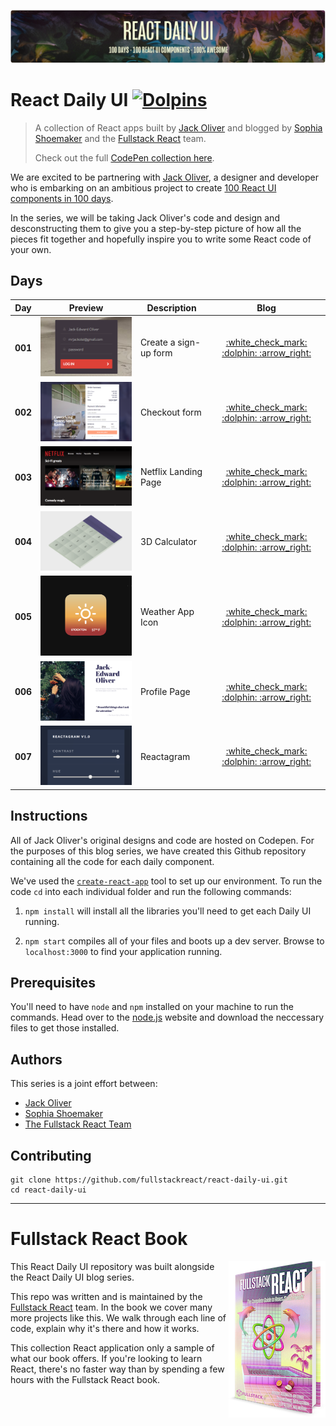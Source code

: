<p align="center">
<a href="https://fullstackreact.com/react-daily-ui/001-sign-up-form/" target="_blank"><img src="resources/images/readme/react-daily-ui-github-header.jpg"></a>
</p>

# React Daily UI [![Dolpins](https://cdn.rawgit.com/fullstackreact/google-maps-react/master/resources/readme/dolphins-badge-ff00ff.svg)](https://www.fullstackreact.com)

> A collection of React apps built by [Jack Oliver](http://www.jackoliver.info/react-daily-ui/) and blogged by [Sophia Shoemaker](https://twitter.com/wisecobbler) and the [Fullstack React](https://fullstackreact.com) team.
>
> Check out the full [CodePen collection here](http://codepen.io/collection/DoLZRm/).

We are excited to be partnering with [Jack Oliver](https://twitter.com/mrjackolai), a designer and developer who is embarking on an ambitious project to create [100 React UI components in 100 days](http://codepen.io/collection/DoLZRm/). 

In the series, we will be taking Jack Oliver's code and design and desconstructing them to give you a step-by-step picture of how all the pieces fit together and hopefully inspire you to write some React code of your own.

## Days
<table>
    <thead>
        <tr>
            <th>Day</th>
            <th>Preview</th>
            <th>Description</th>
            <th>Blog</th>
        </tr>
    </thead>
    <tbody>
        <tr>
            <td><strong>001</strong></td>
            <td><img src="resources/images/readme/thumbnails/daily-ui-001.png"></img></td>
            <td>Create a sign-up form</td>
            <td align="center"><a href="https://fullstackreact.com/react-daily-ui/001-sign-up-form/">:white_check_mark: :dolphin: :arrow_right:</a></td>
        </tr>
        <tr>
            <td><strong>002</strong></td>
            <td><img src="resources/images/readme/thumbnails/daily-ui-002.png"></img></td>
            <td>Checkout form</td>
            <td align="center"><a href="https://fullstackreact.com/react-daily-ui/002-checkout/">:white_check_mark: :dolphin: :arrow_right:</a></td>
        </tr>
        <tr>
            <td><strong>003</strong></td>
            <td><img src="resources/images/readme/thumbnails/daily-ui-003.png"></img></td>
            <td>Netflix Landing Page</td>
            <td align="center"><a href="https://fullstackreact.com/react-daily-ui/003-landing-page/">:white_check_mark: :dolphin: :arrow_right:</a></td>
        </tr>
        <tr>
            <td><strong>004</strong></td>
            <td><img src="resources/images/readme/thumbnails/daily-ui-004.png"></img></td>
            <td>3D Calculator</td>
            <td align="center"><a href="https://fullstackreact.com/react-daily-ui/004-calculator/">:white_check_mark: :dolphin: :arrow_right:</a></td>
        </tr>
        <tr>
            <td><strong>005</strong></td>
            <td><img style="width:352px" src="resources/images/readme/thumbnails/daily-ui-005.png"></img></td>
            <td>Weather App Icon</td>
            <td align="center"><a href="https://fullstackreact.com/react-daily-ui/005-app-icon/">:white_check_mark: :dolphin: :arrow_right:</a></td>
        </tr>
        <tr>
            <td><strong>006</strong></td>
            <td><img src="resources/images/readme/thumbnails/daily-ui-006.png"></img></td>
            <td>Profile Page</td>
            <td align="center"><a href="https://fullstackreact.com/react-daily-ui/006-profile-page/">:white_check_mark: :dolphin: :arrow_right:</a></td>
        </tr>
        <tr>
            <td><strong>007</strong></td>
            <td><img style="width:352px" src="resources/images/readme/thumbnails/daily-ui-007.png"></img></td>
            <td>Reactagram</td>
            <td align="center"><a href="https://fullstackreact.com/react-daily-ui/007-reactagram/">:white_check_mark: :dolphin: :arrow_right:</a></td>
        </tr>
    </tbody>
</table>

## Instructions
All of Jack Oliver's original designs and code are hosted on Codepen. For the purposes of this blog series, we have created this Github repository containing all the code for each daily component. 

We've used the [`create-react-app`](https://github.com/facebookincubator/create-react-app) tool to set up our environment. To run the code `cd` into each individual folder and run the following commands:

1. `npm install` will install all the libraries you'll need to get each Daily UI running.

2. `npm start` compiles all of your files and boots up a dev server. Browse to `localhost:3000` to find your application running.


## Prerequisites
You'll need to have `node` and `npm` installed on your machine to run the commands. Head over to the [node.js](https://nodejs.org/en/) website and download the neccessary files to get those installed. 

## Authors
This series is a joint effort between:

* [Jack Oliver](http://www.jackoliver.info/react-daily-ui/) 
* [Sophia Shoemaker](https://twitter.com/wisecobbler) 
* [The Fullstack React Team](https://fullstackreact.com)

## Contributing

```shell
git clone https://github.com/fullstackreact/react-daily-ui.git
cd react-daily-ui
```
___

# Fullstack React Book

<a href="https://fullstackreact.com">
<img align="right" src="resources/images/readme/fullstack-react-hero-book.png" alt="Fullstack React Book" width="155" height="250" />
</a>

This React Daily UI repository was built alongside the React Daily UI blog series.

This repo was written and is maintained by the [Fullstack React](https://fullstackreact.com) team. In the book we cover many more projects like this. We walk through each line of code, explain why it's there and how it works.

This collection React application only a sample of what our book offers. If you're looking to learn React, there's no faster way than by spending a few hours with the Fullstack React book.

<div style="clear:both"></div>

